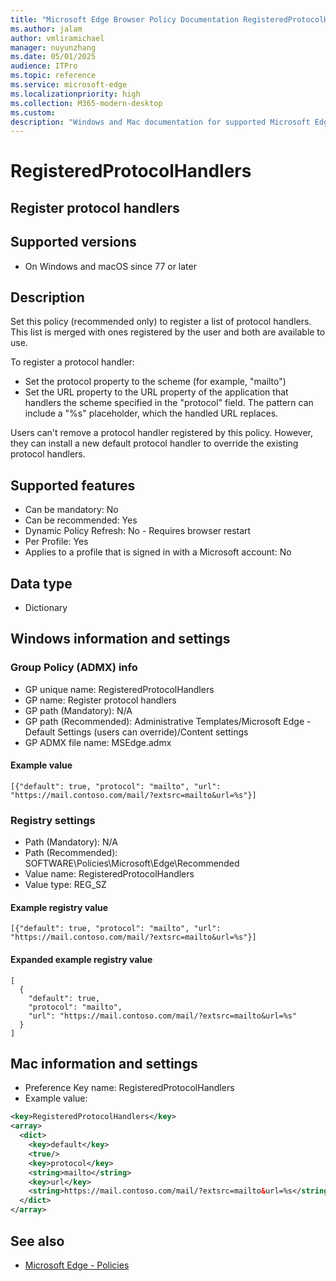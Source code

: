 ```yaml
---
title: "Microsoft Edge Browser Policy Documentation RegisteredProtocolHandlers"
ms.author: jalam
author: vmliramichael
manager: nuyunzhang
ms.date: 05/01/2025
audience: ITPro
ms.topic: reference
ms.service: microsoft-edge
ms.localizationpriority: high
ms.collection: M365-modern-desktop
ms.custom:
description: "Windows and Mac documentation for supported Microsoft Edge Browser policy: Register protocol handlers"
---
```


<!--THIS FILE IS AUTOMATICALLY GENERATED. MANUAL CHANGES WILL BE OVERWRITTEN.-->
<!--Please contact the Microsoft Edge Manageability team with any questions.-->

# RegisteredProtocolHandlers

## Register protocol handlers


## Supported versions

- On Windows and macOS since 77 or later

## Description

Set this policy (recommended only) to register a list of protocol handlers. This list is merged with ones registered by the user and both are available to use.

To register a protocol handler:

- Set the protocol property to the scheme (for example, "mailto")
- Set the URL property to the URL property of the application that handlers the scheme specified in the "protocol" field. The pattern can include a "%s" placeholder, which the handled URL replaces.

Users can't remove a protocol handler registered by this policy. However, they can install a new default protocol handler to override the existing protocol handlers.

## Supported features

- Can be mandatory: No
- Can be recommended: Yes
- Dynamic Policy Refresh: No - Requires browser restart
- Per Profile: Yes
- Applies to a profile that is signed in with a Microsoft account: No

## Data type

- Dictionary

## Windows information and settings

### Group Policy (ADMX) info

- GP unique name: RegisteredProtocolHandlers
- GP name: Register protocol handlers
- GP path (Mandatory): N/A
- GP path (Recommended): Administrative Templates/Microsoft Edge - Default Settings (users can override)/Content settings
- GP ADMX file name: MSEdge.admx

#### Example value

```
[{"default": true, "protocol": "mailto", "url": "https://mail.contoso.com/mail/?extsrc=mailto&url=%s"}]
```

### Registry settings

- Path (Mandatory): N/A
- Path (Recommended): SOFTWARE\Policies\Microsoft\Edge\Recommended
- Value name: RegisteredProtocolHandlers
- Value type: REG_SZ

#### Example registry value

```
[{"default": true, "protocol": "mailto", "url": "https://mail.contoso.com/mail/?extsrc=mailto&url=%s"}]
```


#### Expanded example registry value

```
[
  {
    "default": true,
    "protocol": "mailto",
    "url": "https://mail.contoso.com/mail/?extsrc=mailto&url=%s"
  }
]
```

## Mac information and settings

- Preference Key name: RegisteredProtocolHandlers
- Example value:

```xml
<key>RegisteredProtocolHandlers</key>
<array>
  <dict>
    <key>default</key>
    <true/>
    <key>protocol</key>
    <string>mailto</string>
    <key>url</key>
    <string>https://mail.contoso.com/mail/?extsrc=mailto&url=%s</string>
  </dict>
</array>
```

## See also
- [Microsoft Edge - Policies](../microsoft-edge-policies.md)
